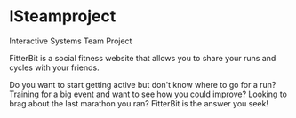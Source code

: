 # ISteamproject
Interactive Systems Team Project

FitterBit is a social fitness website that allows you to share your runs and cycles with your friends.

Do you want to start getting active but don't know where to go for a run?
Training for a big event and want to see how you could improve?
Looking to brag about the last marathon you ran?
FitterBit is the answer you seek!
